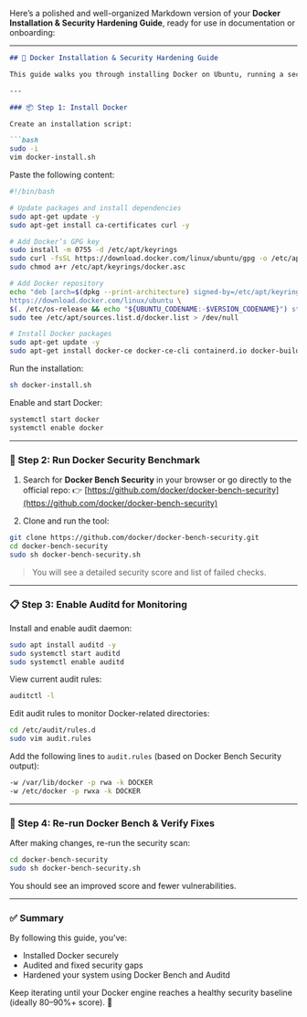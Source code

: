 Here’s a polished and well-organized Markdown version of your **Docker Installation & Security Hardening Guide**, ready for use in documentation or onboarding:

---

````md
## 🐳 Docker Installation & Security Hardening Guide

This guide walks you through installing Docker on Ubuntu, running a security benchmark scan, and configuring audit rules to harden the Docker engine.

---

### 📦 Step 1: Install Docker

Create an installation script:

```bash
sudo -i
vim docker-install.sh
````

Paste the following content:

```bash
#!/bin/bash

# Update packages and install dependencies
sudo apt-get update -y 
sudo apt-get install ca-certificates curl -y 

# Add Docker’s GPG key
sudo install -m 0755 -d /etc/apt/keyrings
sudo curl -fsSL https://download.docker.com/linux/ubuntu/gpg -o /etc/apt/keyrings/docker.asc
sudo chmod a+r /etc/apt/keyrings/docker.asc

# Add Docker repository
echo "deb [arch=$(dpkg --print-architecture) signed-by=/etc/apt/keyrings/docker.asc] \
https://download.docker.com/linux/ubuntu \
$(. /etc/os-release && echo "${UBUNTU_CODENAME:-$VERSION_CODENAME}") stable" | \
sudo tee /etc/apt/sources.list.d/docker.list > /dev/null

# Install Docker packages
sudo apt-get update -y
sudo apt-get install docker-ce docker-ce-cli containerd.io docker-buildx-plugin docker-compose-plugin -y
```

Run the installation:

```bash
sh docker-install.sh
```

Enable and start Docker:

```bash
systemctl start docker
systemctl enable docker
```

---

### 🔐 Step 2: Run Docker Security Benchmark

1. Search for **Docker Bench Security** in your browser or go directly to the official repo:
   👉 [https://github.com/docker/docker-bench-security](https://github.com/docker/docker-bench-security)

2. Clone and run the tool:

```bash
git clone https://github.com/docker/docker-bench-security.git
cd docker-bench-security
sudo sh docker-bench-security.sh
```

> You will see a detailed security score and list of failed checks.

---

### 📋 Step 3: Enable Auditd for Monitoring

Install and enable audit daemon:

```bash
sudo apt install auditd -y
sudo systemctl start auditd
sudo systemctl enable auditd
```

View current audit rules:

```bash
auditctl -l
```

Edit audit rules to monitor Docker-related directories:

```bash
cd /etc/audit/rules.d
sudo vim audit.rules
```

Add the following lines to `audit.rules` (based on Docker Bench Security output):

```bash
-w /var/lib/docker -p rwa -k DOCKER
-w /etc/docker -p rwxa -k DOCKER
```

---

### 🔁 Step 4: Re-run Docker Bench & Verify Fixes

After making changes, re-run the security scan:

```bash
cd docker-bench-security
sudo sh docker-bench-security.sh
```

You should see an improved score and fewer vulnerabilities.

---

### ✅ Summary

By following this guide, you've:

* Installed Docker securely
* Audited and fixed security gaps
* Hardened your system using Docker Bench and Auditd

Keep iterating until your Docker engine reaches a healthy security baseline (ideally 80–90%+ score). 🔐




